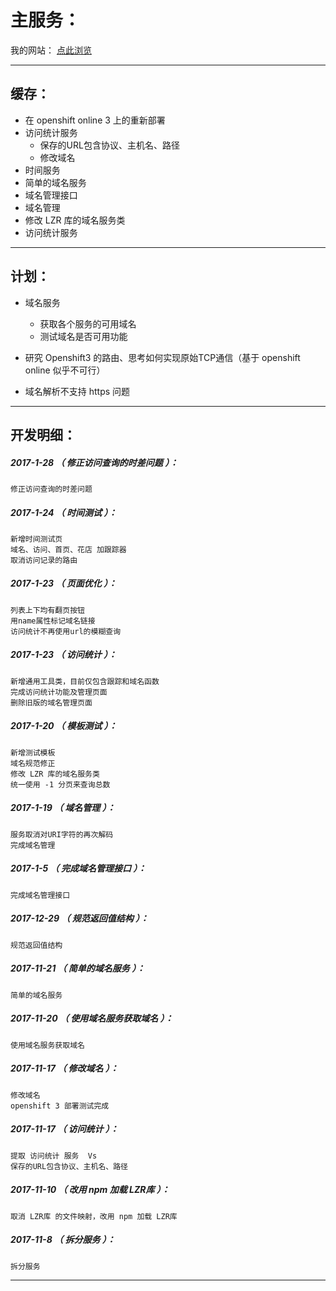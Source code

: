 主服务：
=======

我的网站： [点此浏览](http://www.ziniulian.tk/)

*******************************************************************

缓存：
-------------------------------------------------------------------

- 在 openshift online 3 上的重新部署
- 访问统计服务
	- 保存的URL包含协议、主机名、路径
	- 修改域名
- 时间服务
- 简单的域名服务
- 域名管理接口
- 域名管理
- 修改 LZR 库的域名服务类
- 访问统计服务

*******************************************************************

计划：
-------------------------------------------------------------------

- 域名服务
	- 获取各个服务的可用域名
	- 测试域名是否可用功能

- 研究 Openshift3 的路由、思考如何实现原始TCP通信（基于 openshift online 似乎不可行）
- 域名解析不支持 https 问题


*******************************************************************

开发明细：
-------------------------------------------------------------------

##### 2017-1-28 （ 修正访问查询的时差问题 ）：
	修正访问查询的时差问题

##### 2017-1-24 （ 时间测试 ）：
	新增时间测试页
	域名、访问、首页、花店 加跟踪器
	取消访问记录的路由

##### 2017-1-23 （ 页面优化 ）：
	列表上下均有翻页按钮
	用name属性标记域名链接
	访问统计不再使用url的模糊查询

##### 2017-1-23 （ 访问统计 ）：
	新增通用工具类，目前仅包含跟踪和域名函数
	完成访问统计功能及管理页面
	删除旧版的域名管理页面

##### 2017-1-20 （ 模板测试 ）：
	新增测试模板
	域名规范修正
	修改 LZR 库的域名服务类
	统一使用 -1 分页来查询总数

##### 2017-1-19 （ 域名管理 ）：
	服务取消对URI字符的再次解码
	完成域名管理

##### 2017-1-5 （ 完成域名管理接口 ）：
	完成域名管理接口

##### 2017-12-29 （ 规范返回值结构 ）：
	规范返回值结构

##### 2017-11-21 （ 简单的域名服务 ）：
	简单的域名服务

##### 2017-11-20 （ 使用域名服务获取域名 ）：
	使用域名服务获取域名

##### 2017-11-17 （ 修改域名 ）：
	修改域名
	openshift 3 部署测试完成

##### 2017-11-17 （ 访问统计 ）：
	提取 访问统计 服务	Vs
	保存的URL包含协议、主机名、路径

##### 2017-11-10 （ 改用 npm 加载 LZR库 ）：
	取消 LZR库 的文件映射，改用 npm 加载 LZR库

##### 2017-11-8 （ 拆分服务 ）：
	拆分服务

*******************************************************************
